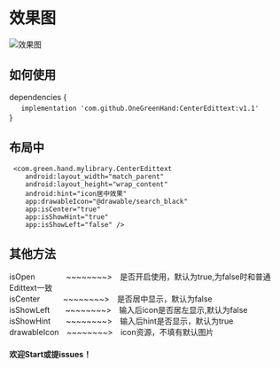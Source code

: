 # 效果图
![效果图](https://github.com/OneGreenHand/CenterEdittext/blob/master/pictor/gif.gif?raw=true)  
## 如何使用
dependencies {  
　` implementation 'com.github.OneGreenHand:CenterEdittext:v1.1'`   
}  
## 布局中  
     <com.green.hand.mylibrary.CenterEdittext
        android:layout_width="match_parent"
        android:layout_height="wrap_content"
        android:hint="icon居中效果"
        app:drawableIcon="@drawable/search_black"
        app:isCenter="true"
        app:isShowHint="true"
        app:isShowLeft="false" />           

## **其他方法**  
isOpen　　　　~~~~~~~~>　是否开启使用，默认为true,为false时和普通Edittext一致  
isCenter　　　~~~~~~~~>　是否居中显示，默认为false  
isShowLeft　　~~~~~~~~>　输入后icon是否居左显示,默认为false  
isShowHint　　~~~~~~~~>　输入后hint是否显示，默认为true  
drawableIcon　~~~~~~~~>　icon资源，不填有默认图片  
#### **欢迎Start或提issues！**